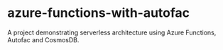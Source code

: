 # azure-functions-with-autofac
A project demonstrating serverless architecture using Azure Functions, Autofac and CosmosDB.
